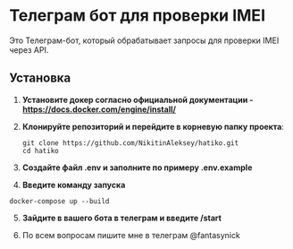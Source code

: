 # Телеграм бот для проверки IMEI

Это Телеграм-бот, который обрабатывает запросы для проверки IMEI через API. 

## Установка

1. **Установите докер согласно официальной документации - https://docs.docker.com/engine/install/**
2. **Клонируйте репозиторий и перейдите в корневую папку проекта**:

   ```
   git clone https://github.com/NikitinAleksey/hatiko.git
   cd hatiko
   ```

3. **Создайте файл .env и заполните по примеру .env.example**

4. **Введите команду запуска**
```
docker-compose up --build
```

5. **Зайдите в вашего бота в телеграм и введите /start**

6. По всем вопросам пишите мне в телеграм @fantasynick

